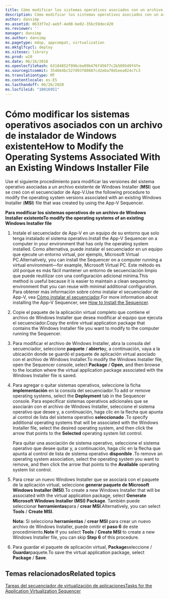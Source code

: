 ```yaml
---
title: Cómo modificar los sistemas operativos asociados con un archivo de instalador de Windows existente
description: Cómo modificar los sistemas operativos asociados con un archivo de instalador de Windows existente
author: dansimp
ms.assetid: 0633f7e2-aebf-4e00-be02-35bc59dec420
ms.reviewer: ''
manager: dansimp
ms.author: dansimp
ms.pagetype: mdop, appcompat, virtualization
ms.mktglfcycl: deploy
ms.sitesec: library
ms.prod: w10
ms.date: 06/16/2016
ms.openlocfilehash: 63184852f996cbe09b476f456f7c2b509549f4fe
ms.sourcegitcommit: 354664bc527d93f80687cd2eba70d1eea024c7c3
ms.translationtype: MT
ms.contentlocale: es-ES
ms.lasthandoff: 06/26/2020
ms.locfileid: "10816951"
---
```

# <span data-ttu-id="c08ab-103">Cómo modificar los sistemas operativos asociados con un archivo de instalador de Windows existente</span><span class="sxs-lookup"><span data-stu-id="c08ab-103">How to Modify the Operating Systems Associated With an Existing Windows Installer File</span></span>


<span data-ttu-id="c08ab-104">Use el siguiente procedimiento para modificar las versiones del sistema operativo asociadas a un archivo existente de Windows Installer (**MSI**) que se creó con el secuenciador de App-V.</span><span class="sxs-lookup"><span data-stu-id="c08ab-104">Use the following procedure to modify the operating system versions associated with an existing Windows Installer (**MSI**) file that was created by using the App-V Sequencer.</span></span>

**<span data-ttu-id="c08ab-105">Para modificar los sistemas operativos de un archivo de Windows Installer existente</span><span class="sxs-lookup"><span data-stu-id="c08ab-105">To modify the operating systems of an existing Windows Installer file</span></span>**

1.  <span data-ttu-id="c08ab-106">Instale el secuenciador de App-V en un equipo de su entorno que solo tenga instalado el sistema operativo.</span><span class="sxs-lookup"><span data-stu-id="c08ab-106">Install the App-V Sequencer on a computer in your environment that has only the operating system installed.</span></span> <span data-ttu-id="c08ab-107">Como alternativa, puede instalar el secuenciador en un equipo que ejecute un entorno virtual, por ejemplo, Microsoft Virtual PC.</span><span class="sxs-lookup"><span data-stu-id="c08ab-107">Alternatively, you can install the Sequencer on a computer running a virtual environment—for example, Microsoft Virtual PC.</span></span> <span data-ttu-id="c08ab-108">Este método es útil porque es más fácil mantener un entorno de secuenciación limpio que puede reutilizar con una configuración adicional mínima.</span><span class="sxs-lookup"><span data-stu-id="c08ab-108">This method is useful because it is easier to maintain a clean sequencing environment that you can reuse with minimal additional configuration.</span></span> <span data-ttu-id="c08ab-109">Para obtener más información sobre cómo instalar el secuenciador de App-V, vea [Cómo instalar el secuenciador](how-to-install-the-sequencer.md).</span><span class="sxs-lookup"><span data-stu-id="c08ab-109">For more information about installing the App-V Sequencer, see [How to Install the Sequencer](how-to-install-the-sequencer.md).</span></span>

2.  <span data-ttu-id="c08ab-110">Copie el paquete de la aplicación virtual completo que contiene el archivo de Windows Installer que desea modificar al equipo que ejecuta el secuenciador.</span><span class="sxs-lookup"><span data-stu-id="c08ab-110">Copy the entire virtual application package that contains the Windows Installer file you want to modify to the computer running the Sequencer.</span></span>

3.  <span data-ttu-id="c08ab-111">Para modificar el archivo de Windows Installer, abra la consola del secuenciador, seleccione **paquete**  /  **abierto**y, a continuación, vaya a la ubicación donde se guardó el paquete de aplicación virtual asociado con el archivo de Windows Installer.</span><span class="sxs-lookup"><span data-stu-id="c08ab-111">To modify the Windows Installer file, open the Sequencer console, select **Package** / **Open**, and then browse to the location where the virtual application package associated with the Windows Installer file is saved.</span></span>

4.  <span data-ttu-id="c08ab-112">Para agregar o quitar sistemas operativos, seleccione la ficha **implementación** en la consola del secuenciador.</span><span class="sxs-lookup"><span data-stu-id="c08ab-112">To add or remove operating systems, select the **Deployment** tab in the Sequencer console.</span></span> <span data-ttu-id="c08ab-113">Para especificar sistemas operativos adicionales que se asociarán con el archivo de Windows Installer, seleccione el sistema operativo que desee y, a continuación, haga clic en la flecha que apunta al control de lista del sistema operativo **seleccionado** .</span><span class="sxs-lookup"><span data-stu-id="c08ab-113">To specify additional operating systems that will be associated with the Windows Installer file, select the desired operating system, and then click the arrow that points to the **Selected** operating system list control.</span></span>

    <span data-ttu-id="c08ab-114">Para quitar una asociación de sistema operativo, seleccione el sistema operativo que desee quitar y, a continuación, haga clic en la flecha que apunta al control de lista de sistema operativo **disponible** .</span><span class="sxs-lookup"><span data-stu-id="c08ab-114">To remove an operating system association, select the operating system you want to remove, and then click the arrow that points to the **Available** operating system list control.</span></span>

5.  <span data-ttu-id="c08ab-115">Para crear un nuevo Windows Installer que se asociará con el paquete de la aplicación virtual, seleccione **generar paquete de Microsoft Windows Installer (MSI)**.</span><span class="sxs-lookup"><span data-stu-id="c08ab-115">To create a new Windows Installer that will be associated with the virtual application package, select **Generate Microsoft Windows Installer (MSI) Package**.</span></span> <span data-ttu-id="c08ab-116">También puede seleccionar **herramientas**para  /  **crear MSI**.</span><span class="sxs-lookup"><span data-stu-id="c08ab-116">Alternatively, you can select **Tools** / **Create MSI**.</span></span>

    <span data-ttu-id="c08ab-117">**Nota:**  Si selecciona **herramientas** / **crear MSI** para crear un nuevo archivo de Windows Installer, puede omitir el **paso 6** de este procedimiento.</span><span class="sxs-lookup"><span data-stu-id="c08ab-117">**Note** If you select **Tools** / **Create MSI** to create a new Windows Installer file, you can skip **Step 6** of this procedure.</span></span>

     

6.  <span data-ttu-id="c08ab-118">Para guardar el paquete de aplicación virtual, **Package**seleccione  /  **Guardar**paquete.</span><span class="sxs-lookup"><span data-stu-id="c08ab-118">To save the virtual application package, select **Package** / **Save**.</span></span>

## <span data-ttu-id="c08ab-119">Temas relacionados</span><span class="sxs-lookup"><span data-stu-id="c08ab-119">Related topics</span></span>


[<span data-ttu-id="c08ab-120">Tareas del secuenciador de virtualización de aplicaciones</span><span class="sxs-lookup"><span data-stu-id="c08ab-120">Tasks for the Application Virtualization Sequencer</span></span>](tasks-for-the-application-virtualization-sequencer.md)

 

 





